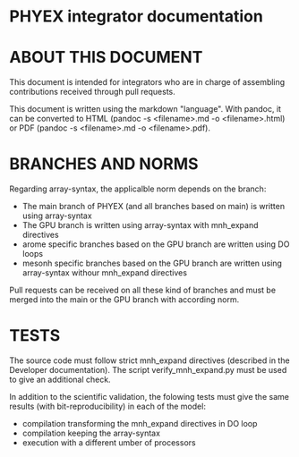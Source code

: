# PHYEX integrator documentation

# ABOUT THIS DOCUMENT

This document is intended for integrators who are in charge of assembling contributions received through pull requests.

This document is written using the markdown "language". With pandoc, it can be converted to HTML (pandoc -s \<filename\>.md -o \<filename\>.html) or PDF (pandoc -s \<filename\>.md -o \<filename\>.pdf).

# BRANCHES AND NORMS

Regarding array-syntax, the applicalble norm depends on the branch:

  - The main branch of PHYEX (and all branches based on main) is written using array-syntax
  - The GPU branch is written using array-syntax with mnh\_expand directives
  - arome specific branches based on the GPU branch are written using DO loops
  - mesonh specific branches based on the GPU branch are written using array-syntax withour mnh\_expand directives

Pull requests can be received on all these kind of branches and must be merged into the main or the GPU branch with according norm.

# TESTS

The source code must follow strict mnh\_expand directives (described in the Developer documentation). The script verify\_mnh\_expand.py must be used to give an additional check.

In addition to the scientific validation, the folowing tests must give the same results (with bit-reproducibility) in each of the model:

  - compilation transforming the mnh\_expand directives in DO loop
  - compilation keeping the array-syntax
  - execution with a different umber of processors

